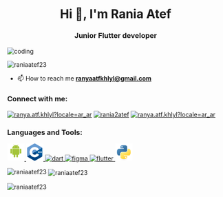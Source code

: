 <h1 align="center">Hi 👋, I'm Rania Atef</h1>
<h3 align="center">Junior Flutter developer</h3>
<img align ="center"alt="coding" width="800" src="https://mir-s3-cdn-cf.behance.net/project_modules/disp/601014116770475.6068beff4640a.gif">

<p align="left"> <img src="https://komarev.com/ghpvc/?username=raniaatef23&label=Profile%20views&color=0e75b6&style=flat" alt="raniaatef23" /> </p>

- 📫 How to reach me **ranyaatfkhlyl@gmail.com**

<h3 align="left">Connect with me:</h3>
<p align="left">
<a href="https://dev.to/ranya.atf.khlyl?locale=ar_ar" target="blank"><img align="center" src="https://raw.githubusercontent.com/rahuldkjain/github-profile-readme-generator/master/src/images/icons/Social/devto.svg" alt="ranya.atf.khlyl?locale=ar_ar" height="30" width="40" /></a>
<a href="https://linkedin.com/in/rania2atef" target="blank"><img align="center" src="https://raw.githubusercontent.com/rahuldkjain/github-profile-readme-generator/master/src/images/icons/Social/linked-in-alt.svg" alt="rania2atef" height="30" width="40" /></a>
<a href="https://fb.com/ranya.atf.khlyl?locale=ar_ar" target="blank"><img align="center" src="https://raw.githubusercontent.com/rahuldkjain/github-profile-readme-generator/master/src/images/icons/Social/facebook.svg" alt="ranya.atf.khlyl?locale=ar_ar" height="30" width="40" /></a>
</p>

<h3 align="left">Languages and Tools:</h3>
<p align="left"> <a href="https://developer.android.com" target="_blank" rel="noreferrer"> <img src="https://raw.githubusercontent.com/devicons/devicon/master/icons/android/android-original-wordmark.svg" alt="android" width="40" height="40"/> </a> <a href="https://www.w3schools.com/cpp/" target="_blank" rel="noreferrer"> <img src="https://raw.githubusercontent.com/devicons/devicon/master/icons/cplusplus/cplusplus-original.svg" alt="cplusplus" width="40" height="40"/> </a> <a href="https://dart.dev" target="_blank" rel="noreferrer"> <img src="https://www.vectorlogo.zone/logos/dartlang/dartlang-icon.svg" alt="dart" width="40" height="40"/> </a> <a href="https://www.figma.com/" target="_blank" rel="noreferrer"> <img src="https://www.vectorlogo.zone/logos/figma/figma-icon.svg" alt="figma" width="40" height="40"/> </a> <a href="https://flutter.dev" target="_blank" rel="noreferrer"> <img src="https://www.vectorlogo.zone/logos/flutterio/flutterio-icon.svg" alt="flutter" width="40" height="40"/> </a> <a href="https://www.python.org" target="_blank" rel="noreferrer"> <img src="https://raw.githubusercontent.com/devicons/devicon/master/icons/python/python-original.svg" alt="python" width="40" height="40"/> </a> </p>

<p><img align="left" src="https://github-readme-stats.vercel.app/api/top-langs?username=raniaatef23&show_icons=true&locale=en&layout=compact" alt="raniaatef23" /></p>

<p>&nbsp;<img align="center" src="https://github-readme-stats.vercel.app/api?username=raniaatef23&show_icons=true&locale=en" alt="raniaatef23" /></p>

<p><img align="center" src="https://github-readme-streak-stats.herokuapp.com/?user=raniaatef23&" alt="raniaatef23" /></p>
